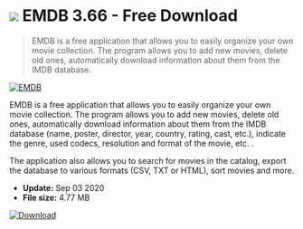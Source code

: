 # ![](https://cdn.softexe.net/static/icon/8/emdb-2305.png) EMDB 3.66 - Free Download

> EMDB is a free application that allows you to easily organize your own movie collection. The program allows you to add new movies, delete old ones, automatically download information about them from the IMDB database.

[![EMDB](https://gallery.dpcdn.pl/imgc/Tools/42750/g_-_420x350_1.5_-_x20131220134612_0.png)](https://softexe.net/win/hobbies-lifestyle/collecting/emdb:bcRe.html)

EMDB is a free application that allows you to easily organize your own movie collection. The program allows you to add new movies, delete old ones, automatically download information about them from the IMDB database (name, poster, director, year, country, rating, cast, etc.), indicate the genre, used codecs, resolution and format of the movie, etc. .

The application also allows you to search for movies in the catalog, export the database to various formats (CSV, TXT or HTML), sort movies and more.


- **Update:** Sep 03 2020
- **File size:** 4.77 MB

[![Download](https://cdn.softexe.net/static/img/download.png)](https://softexe.net/win/hobbies-lifestyle/collecting/emdb:bcRe.html)

